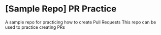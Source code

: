 # [Sample Repo] PR Practice
A sample repo for practicing how to create Pull Requests
This repo can be used to practice creating PRs
